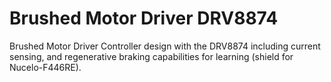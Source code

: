 # Brushed Motor Driver DRV8874
Brushed Motor Driver Controller design with the DRV8874 including current sensing, and regenerative braking capabilities for learning (shield for Nucelo-F446RE).
